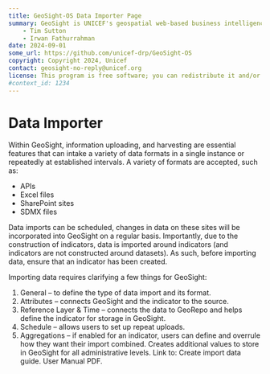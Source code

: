 ```yaml
---
title: GeoSight-OS Data Importer Page 
summary: GeoSight is UNICEF's geospatial web-based business intelligence platform.
    - Tim Sutton
    - Irwan Fathurrahman
date: 2024-09-01
some_url: https://github.com/unicef-drp/GeoSight-OS
copyright: Copyright 2024, Unicef
contact: geosight-no-reply@unicef.org
license: This program is free software; you can redistribute it and/or modify it under the terms of the GNU Affero General Public License as published by the Free Software Foundation; either version 3 of the License, or (at your option) any later version.
#context_id: 1234
---
```

# Data Importer
Within GeoSight, information uploading, and harvesting are essential features that can intake a variety of data formats in a single instance or repeatedly at established intervals. A variety of formats are accepted, such as:
-	APIs
-	Excel files
-	SharePoint sites
-	SDMX files 

Data imports can be scheduled, changes in data on these sites will be incorporated into GeoSight on a regular basis. 
Importantly, due to the construction of indicators, data is imported around indicators (and indicators are not constructed around datasets). As such, before importing data, ensure that an indicator has been created.

Importing data requires clarifying a few things for GeoSight:
1.	General – to define the type of data import and its format.
2.	Attributes – connects GeoSight and the indicator to the source.
3.	Reference Layer & Time – connects the data to GeoRepo and helps define the indicator for storage in GeoSight.
4.	Schedule – allows users to set up repeat uploads.
5.	Aggregations – if enabled for an indicator, users can define and overrule how they want their import combined. Creates additional values to store in GeoSight for all administrative levels.
Link to: Create import data guide. User Manual PDF.
